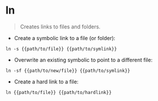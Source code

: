 # ln

> Creates links to files and folders.

- Create a symbolic link to a file (or folder):

`ln -s {{path/to/file}} {{path/to/symlink}}`

- Overwrite an existing symbolic to point to a different file:

`ln -sf {{path/to/new/file}} {{path/to/symlink}}`

- Create a hard link to a file:

`ln {{path/to/file}} {{path/to/hardlink}}`
